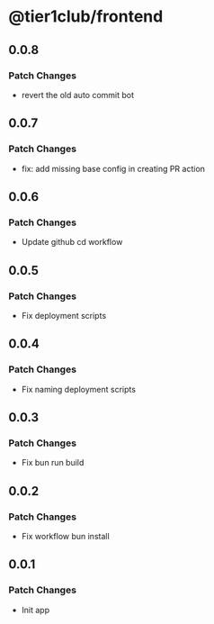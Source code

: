 # @tier1club/frontend

## 0.0.8

### Patch Changes

- revert the old auto commit bot

## 0.0.7

### Patch Changes

- fix: add missing base config in creating PR action

## 0.0.6

### Patch Changes

- Update github cd workflow

## 0.0.5

### Patch Changes

- Fix deployment scripts

## 0.0.4

### Patch Changes

- Fix naming deployment scripts

## 0.0.3

### Patch Changes

- Fix bun run build

## 0.0.2

### Patch Changes

- Fix workflow bun install

## 0.0.1

### Patch Changes

- Init app
